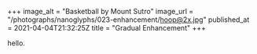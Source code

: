 +++
image_alt = "Basketball by Mount Sutro"
image_url = "/photographs/nanoglyphs/023-enhancement/hoop@2x.jpg"
published_at = 2021-04-04T21:32:25Z
title = "Gradual Enhancement"
+++

hello.
